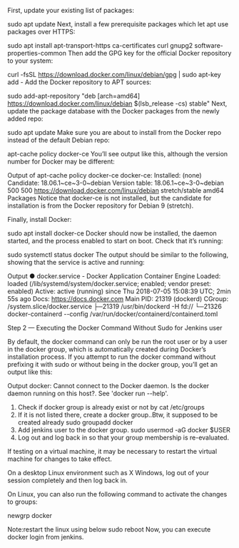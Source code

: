 First, update your existing list of packages:

sudo apt update
Next, install a few prerequisite packages which let apt use packages over HTTPS:

sudo apt install apt-transport-https ca-certificates curl gnupg2 software-properties-common
Then add the GPG key for the official Docker repository to your system:

curl -fsSL https://download.docker.com/linux/debian/gpg | sudo apt-key add -
Add the Docker repository to APT sources:

sudo add-apt-repository "deb [arch=amd64] https://download.docker.com/linux/debian $(lsb_release -cs) stable"
Next, update the package database with the Docker packages from the newly added repo:

sudo apt update
Make sure you are about to install from the Docker repo instead of the default Debian repo:

apt-cache policy docker-ce
You’ll see output like this, although the version number for Docker may be different:

Output of apt-cache policy docker-ce
docker-ce:
  Installed: (none)
  Candidate: 18.06.1~ce~3-0~debian
  Version table:
     18.06.1~ce~3-0~debian 500
        500 https://download.docker.com/linux/debian stretch/stable amd64 Packages
Notice that docker-ce is not installed, but the candidate for installation is from the Docker repository for Debian 9 (stretch).

Finally, install Docker:

sudo apt install docker-ce
Docker should now be installed, the daemon started, and the process enabled to start on boot. Check that it’s running:

sudo systemctl status docker
The output should be similar to the following, showing that the service is active and running:

Output
● docker.service - Docker Application Container Engine
   Loaded: loaded (/lib/systemd/system/docker.service; enabled; vendor preset: enabled)
   Active: active (running) since Thu 2018-07-05 15:08:39 UTC; 2min 55s ago
     Docs: https://docs.docker.com
  Main PID: 21319 (dockerd)
   CGroup: /system.slice/docker.service
           ├─21319 /usr/bin/dockerd -H fd://
           └─21326 docker-containerd --config /var/run/docker/containerd/containerd.toml
           
Step 2 — Executing the Docker Command Without Sudo for Jenkins user

By default, the docker command can only be run the root user or by a user in the docker group, 
which is automatically created during Docker’s installation process. If you attempt to run the docker command without prefixing 
it with sudo or without being in the docker group, you’ll get an output like this:

Output
docker: Cannot connect to the Docker daemon. Is the docker daemon running on this host?.
See 'docker run --help'.        
1. Check if docker group is already exist or not by
cat /etc/groups
2. If it is not listed there, create a docker group..Btw, it supposed to be created already
sudo groupadd docker
3. Add jenkins user to the docker group.
sudo usermod -aG docker $USER
4. Log out and log back in so that your group membership is re-evaluated.

If testing on a virtual machine, it may be necessary to restart the virtual machine for changes to take effect.

On a desktop Linux environment such as X Windows, log out of your session completely and then log back in.

On Linux, you can also run the following command to activate the changes to groups:

newgrp docker

Note:restart the linux using below
sudo reboot
Now, you can execute docker login from jenkins.



